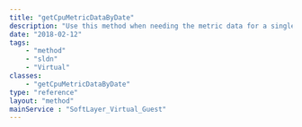 ```yaml
---
title: "getCpuMetricDataByDate"
description: "Use this method when needing the metric data for a single guest's CPUs.  It will gather the correct input parameters based on the date ranges "
date: "2018-02-12"
tags:
    - "method"
    - "sldn"
    - "Virtual"
classes:
    - "getCpuMetricDataByDate"
type: "reference"
layout: "method"
mainService : "SoftLayer_Virtual_Guest"
---
```

